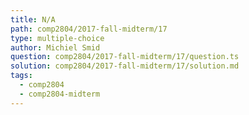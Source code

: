 ```yaml
---
title: N/A
path: comp2804/2017-fall-midterm/17
type: multiple-choice
author: Michiel Smid
question: comp2804/2017-fall-midterm/17/question.ts
solution: comp2804/2017-fall-midterm/17/solution.md
tags:
  - comp2804
  - comp2804-midterm
---
```


